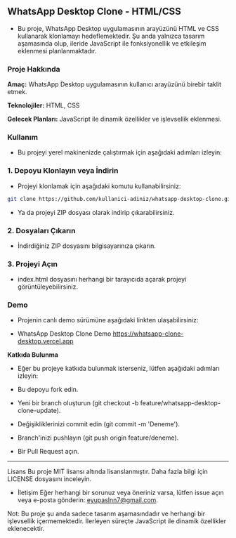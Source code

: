 ## WhatsApp Desktop Clone - HTML/CSS

- Bu proje, WhatsApp Desktop uygulamasının arayüzünü HTML ve CSS kullanarak klonlamayı hedeflemektedir. Şu anda yalnızca tasarım aşamasında olup, ileride JavaScript ile fonksiyonellik ve etkileşim eklenmesi planlanmaktadır.

### Proje Hakkında

**Amaç:** WhatsApp Desktop uygulamasının kullanıcı arayüzünü birebir taklit etmek.

**Teknolojiler:** HTML, CSS

**Gelecek Planları:** JavaScript ile dinamik özellikler ve işlevsellik eklenmesi.

### Kullanım

- Bu projeyi yerel makinenizde çalıştırmak için aşağıdaki adımları izleyin:

### 1. Depoyu Klonlayın veya İndirin

- Projeyi klonlamak için aşağıdaki komutu kullanabilirsiniz:

```bash
git clone https://github.com/kullanici-adiniz/whatsapp-desktop-clone.git
```

- Ya da projeyi ZIP dosyası olarak indirip çıkarabilirsiniz.
### 2. Dosyaları Çıkarın
- İndirdiğiniz ZIP dosyasını bilgisayarınıza çıkarın.

### 3. Projeyi Açın
- index.html dosyasını herhangi bir tarayıcıda açarak projeyi görüntüleyebilirsiniz.

### Demo
- Projenin canlı demo sürümüne aşağıdaki linkten ulaşabilirsiniz:

- WhatsApp Desktop Clone Demo
  https://whatsapp-clone-desktop.vercel.app

**Katkıda Bulunma**
- Eğer bu projeye katkıda bulunmak isterseniz, lütfen aşağıdaki adımları izleyin:

- Bu depoyu fork edin.
- Yeni bir branch oluşturun (git checkout -b feature/whatsapp-desktop-clone-update).
- Değişikliklerinizi commit edin (git commit -m 'Deneme').
- Branch'inizi pushlayın (git push origin feature/deneme).
- Bir Pull Request açın.
<hr>
Lisans
Bu proje MIT lisansı altında lisanslanmıştır. Daha fazla bilgi için LICENSE dosyasını inceleyin.

- İletişim
Eğer herhangi bir sorunuz veya öneriniz varsa, lütfen issue açın veya e-posta gönderin: eyupaslnn7@gmail.com.

Not: Bu proje şu anda sadece tasarım aşamasındadır ve herhangi bir işlevsellik içermemektedir. İlerleyen süreçte JavaScript ile dinamik özellikler eklenecektir.
